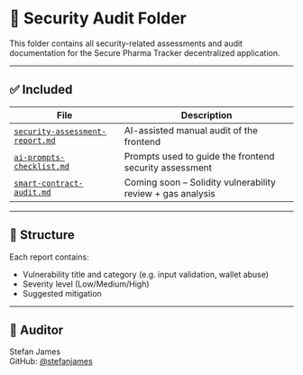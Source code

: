 # 🔐 Security Audit Folder

This folder contains all security-related assessments and audit documentation for the Secure Pharma Tracker decentralized application.

---

## ✅ Included

| File | Description |
|------|-------------|
| [`security-assessment-report.md`](./security-assessment-report.md) | AI-assisted manual audit of the frontend |
| [`ai-prompts-checklist.md`](./ai-prompts-checklist.md) | Prompts used to guide the frontend security assessment |
| [`smart-contract-audit.md`](./smart-contract-audit.md) | Coming soon – Solidity vulnerability review + gas analysis |

---

## 📁 Structure

Each report contains:
- Vulnerability title and category (e.g. input validation, wallet abuse)
- Severity level (Low/Medium/High)
- Suggested mitigation

---

## 👤 Auditor

Stefan James  
GitHub: [@stefanjames](https://github.com/stefanjames)
